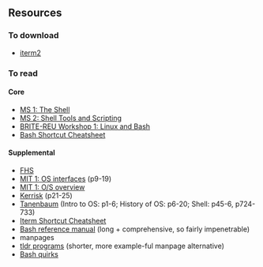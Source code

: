 ## Resources

### To download
* [iterm2](https://iterm2.com/)

### To read
#### Core

* [MS 1: The Shell](https://missing.csail.mit.edu/2020/course-shell/)
* [MS 2: Shell Tools and Scripting](https://missing.csail.mit.edu/2020/shell-tools/)
* [BRITE-REU Workshop 1: Linux and Bash](https://programming-workshops.readthedocs.io/en/stable/workshops/01_linux_bash/index.html)
* [Bash Shortcut Cheatsheet](https://github.com/fliptheweb/bash-shortcuts-cheat-sheet)

#### Supplemental

* [FHS](https://en.wikipedia.org/wiki/Filesystem_Hierarchy_Standard)
* [MIT 1: OS interfaces](https://pdos.csail.mit.edu/6.828/2022/xv6/book-riscv-rev3.pdf) (p9-19)
* [MIT 1: O/S overview](https://pdos.csail.mit.edu/6.828/2022/lec/l-overview.txt)
* [Kerrisk](https://github.com/rangaeeeee/books-raspberrypimagazines/blob/master/The%20Linux%20Programming%20Interface-Michael%20Kerrisk.pdf) (p21-25)
* [Tanenbaum](https://github.com/yanzhizhang/CSC_369/blob/4a2c5c2638b2111bc0464719226e8b4faa11dd8d/Modern%20Operating%20Systems%20-%204th%20Edition.pdf) (Intro to OS: p1-6; History of OS: p6-20; Shell: p45-6,  p724-733)
* [Iterm Shortcut Cheatsheet](https://gist.github.com/squarism/ae3613daf5c01a98ba3a)
* [Bash reference manual](https://www.gnu.org/software/bash/manual/html_node/index.html) (long + comprehensive, so fairly impenetrable)
* manpages
* [tldr programs](https://github.com/tldr-pages/tldr) (shorter, more example-ful manpage alternative)
* [Bash quirks](https://jvns.ca/blog/2017/03/26/bash-quirks/)


